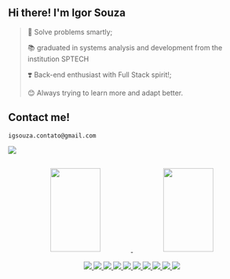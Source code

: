 ## Hi there! I'm  Igor Souza

> 👀 Solve problems smartly;
 >
> 📚 graduated in systems analysis and development from the institution SPTECH
 >
> ❣️ Back-end enthusiast with Full Stack spirit!; 
 >
> 😊 Always trying to learn more and adapt better.


## Contact me!

```
igsouza.contato@gmail.com
```
<div> 
  <a href="https://www.linkedin.com/in/swtt-pch/" target="_blank"><img src="https://img.shields.io/badge/-LinkedIn-%230077B5?style=for-the-badge&logo=linkedin&logoColor=white" target="_blank"></a> 
</div>

## 

<div align="center">
  <a href="https://github.com/swtt-pch">
  <img width="45%" height="170em" src="https://github-profile-summary-cards.vercel.app/api/cards/stats?username=swtt-pch&theme=calm"/>
  <img width="45%" height="170em" src="https://github-readme-stats.vercel.app/api/top-langs/?username=swtt-pch&layout=compact&langs_count=7&theme=calm&hide=html"/>
</div>
  
<div align="center" style="display: inline_block">
 <br/>
  <img src="https://img.shields.io/badge/HTML5-373f51?style=for-the-badge&logo=html5" />
  <img src="https://img.shields.io/badge/CSS3-373f51?style=for-the-badge&logo=css3" />
  <img src="https://img.shields.io/badge/Javascript-373f51?style=for-the-badge&logo=javascript" />
  <img src="https://img.shields.io/badge/Typescript-373f51?style=for-the-badge&logo=typescript" />
  <img src="https://img.shields.io/badge/ReactJS-373f51?style=for-the-badge&logo=react" />
  <img src="https://img.shields.io/badge/ReactJS-373f51?style=for-the-badge&logo=nextdotjs" />
  <img src="https://img.shields.io/badge/Spring_Security-373f51?style=for-the-badge&logo=springsecurity" />
  <img src="https://img.shields.io/badge/Spring_Boot-373f51?style=for-the-badge&logo=spring" />
  <img src="https://img.shields.io/badge/Java-373f51?style=for-the-badge" />
  <img src="https://img.shields.io/badge/Docker-373f51?style=for-the-badge&logo=docker" />
</div>
  
  ##
